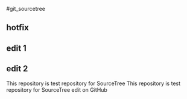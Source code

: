 #git_sourcetree
## hotfix
## edit 1
## edit 2
This repository is test repository for SourceTree
This repository is test repository for SourceTree
edit on GitHub
